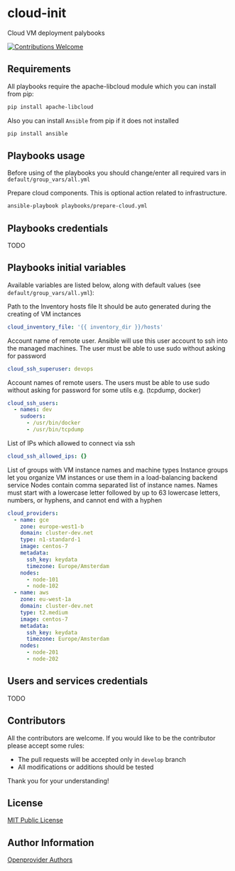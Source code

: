 # cloud-init
Cloud VM deployment palybooks

[![Contributions Welcome](https://img.shields.io/badge/contributions-welcome-brightgreen.svg?style=flat)](https://github.com/k8s-community/cluster-deploy/issues)

## Requirements

All playbooks require the apache-libcloud module which you can install from pip:

```sh
pip install apache-libcloud
```

Also you can install `Ansible` from pip if it does not installed
```sh
pip install ansible
```

## Playbooks usage

Before using of the playbooks you should change/enter all required vars in `default/group_vars/all.yml`

Prepare cloud components. This is optional action related to infrastructure.
```sh
ansible-playbook playbooks/prepare-cloud.yml
```

## Playbooks credentials

TODO

## Playbooks initial variables

Available variables are listed below, along with default values (see `default/group_vars/all.yml`):

Path to the Inventory hosts file
It should be auto generated during the creating of VM inctances
```yaml
cloud_inventory_file: '{{ inventory_dir }}/hosts'
```

Account name of remote user. Ansible will use this user account to ssh into
the managed machines. The user must be able to use sudo without asking for password
```yaml
cloud_ssh_superuser: devops
```

Account names of remote users. The users must be able to use sudo without asking
for password for some utils e.g. (tcpdump, docker)
```yaml
cloud_ssh_users:
  - names: dev
    sudoers:
      - /usr/bin/docker
      - /usr/bin/tcpdump
```

List of IPs which allowed to connect via ssh
```yaml
cloud_ssh_allowed_ips: {}
```

List of groups with VM instance names and machine types
Instance groups let you organize VM instances or use them
in a load-balancing backend service
Nodes contain comma separated list of instance names.
Names must start with a lowercase letter followed by up to 63 lowercase letters,
numbers, or hyphens, and cannot end with a hyphen
```yaml
cloud_providers:
  - name: gce
    zone: europe-west1-b
    domain: cluster-dev.net
    type: n1-standard-1
    image: centos-7
    metadata:
      ssh_key: keydata
      timezone: Europe/Amsterdam
    nodes:
      - node-101
      - node-102
  - name: aws
    zone: eu-west-1a
    domain: cluster-dev.net
    type: t2.medium
    image: centos-7
    metadata:
      ssh_key: keydata
      timezone: Europe/Amsterdam
    nodes:
      - node-201
      - node-202
```

## Users and services credentials

TODO


## Contributors

All the contributors are welcome. If you would like to be the contributor please accept some rules:
- The pull requests will be accepted only in `develop` branch
- All modifications or additions should be tested

Thank you for your understanding!

## License

[MIT Public License](https://github.com/openprovider/cloud-init/blob/master/LICENSE)

## Author Information

[Openprovider Authors](https://github.com/openprovider)

